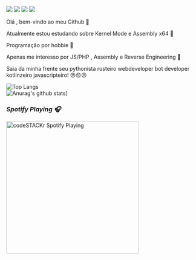 ![](https://www.gentoo.org/assets/img/badges/gentoo-badge2.png) ![](https://camo.githubusercontent.com/148783fad0b4f453e725a2f29dfc35a1b2875669839aec46c39b240fa8873652/68747470733a2f2f696d672e736869656c64732e696f2f62616467652f2d4a6176615363726970742d4637423933453f7374796c653d666c61742d737175617265266c6f676f3d6a617661736372697074266c6f676f436f6c6f723d666666) ![](https://camo.githubusercontent.com/50fb800859c28c2b54c2a205a9ff91a04d87751dc0132380a78a30c746d3307f/68747470733a2f2f696d672e736869656c64732e696f2f62616467652f2d4e6f64652e6a732d3433383533643f7374796c653d666c61742d737175617265266c6f676f3d4e6f64652e6a73266c6f676f436f6c6f723d7768697465) ![](https://komarev.com/ghpvc/?username=Viruszinnn)




Olá , bem-vindo ao meu Github 👋

Atualmente estou estudando sobre Kernel Mode e Assembly x64 🙇                                    

Programação por hobbie 🙏

Apenas me interesso por JS/PHP , Assembly e Reverse Engineering 🧐

Saia da minha frente seu pythonista rusteiro webdeveloper bot developer kotlinzeiro javascripteiro! 😡😡😡





![Top Langs](https://github-readme-stats.vercel.app/api?username=viruszinnn&show_icons=true&theme=dark)  
![Anurag's github stats](https://github-readme-stats.vercel.app/api?username=Viruszinnn&count_private=true&show_icons=true&theme=dark)]

### *Spotify Playing :headphones:*

<img src="https://now-playing-codeSTACKr.vercel.app/api/spotify-playing" alt="codeSTACKr Spotify Playing" width="350" />


